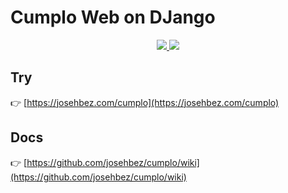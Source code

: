 # Cumplo Web on DJango

<p align="center">    
  <a href="LICENSE">
    <img src="https://img.shields.io/github/license/josehbez/cumplo?style=flat-square" />
  </a>
  <a href="semv.toml">
    <img src="https://img.shields.io/badge/semv-1.0.0-green">
  </a>
</p>

## Try

👉 [https://josehbez.com/cumplo](https://josehbez.com/cumplo)

## Docs

👉 [https://github.com/josehbez/cumplo/wiki](https://github.com/josehbez/cumplo/wiki)

